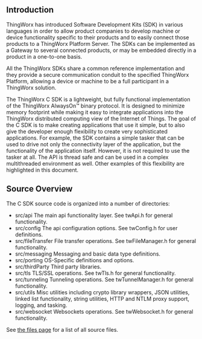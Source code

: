 Introduction
------------

ThingWorx has introduced Software Development Kits (SDK) in various languages
in order to allow product companies to develop machine or device functionality
specific to their products and to easily connect those products to a ThingWorx
Platform Server. The SDKs can be implemented as a Gateway to several connected
products, or may be embedded directly in a product in a one-to-one basis.

All the ThingWorx SDKs share a common reference implementation and they provide
a secure communication conduit to the specified ThingWorx Platform, allowing a
device or machine to be a full participant in a ThingWorx solution.

The ThingWorx C SDK is a lightweight, but fully functional implementation of the
ThingWorx AlwaysOn™ binary protocol. It is designed to minimize memory
footprint while making it easy to integrate applications into the ThingWorx
distributed computing view of the Internet of Things. The goal of the C SDK is
to make creating applications that use it simple, but to also give the
developer enough flexibility to create very sophisticated applications.  For
example, the SDK contains a simple tasker that can be used to drive not only
the connectivity layer of the application, but the functionality of the
application itself.  However, it is not required to use the tasker at all. The
API is thread safe and can be used in a complex multithreaded environment as
well. Other examples of this flexibility are highlighted in this document.

Source Overview
---------------

The C SDK source code is organized into a number of directories:

 - src/api The main api functionality layer. See twApi.h for general
   functionality.
 - src/config The api configuration options. See twConfig.h for user
   definitions.
 - src/fileTransfer File transfer operations. See twFileManager.h for general
   functionality.
 - src/messaging Messaging and basic data type definitions.
 - src/porting OS-Specific definitions and options.
 - src/thirdParty Third party libraries.
 - src/tls TLS/SSL operations. See twTls.h for general functionality.
 - src/tunneling Tunneling operations. See twTunnelManager.h for general
   functionality.
 - src/utils Misc utilities including crypto library wrappers, JSON utilities,
   linked list functionality, string utilities, HTTP and NTLM proxy support,
logging, and tasking.
 - src/websocket Websockets operations. See twWebsocket.h for general
   functionality.

See <a href="files.html">the files page</a> for a list of all source files.
